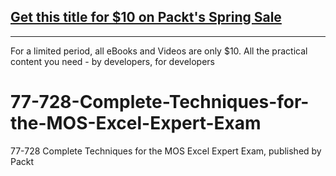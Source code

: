 ## [Get this title for $10 on Packt's Spring Sale](https://www.packt.com/V14083?utm_source=github&utm_medium=packt-github-repo&utm_campaign=spring_10_dollar_2022)
-----
For a limited period, all eBooks and Videos are only $10. All the practical content you need \- by developers, for developers

# 77-728-Complete-Techniques-for-the-MOS-Excel-Expert-Exam
77-728 Complete Techniques for the MOS Excel Expert Exam, published by Packt
